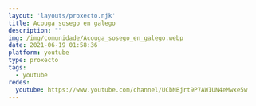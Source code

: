 ```yaml
---
layout: 'layouts/proxecto.njk'
title: Acouga sosego en galego
description: ""
img: /img/comunidade/Acouga_sosego_en_galego.webp
date: 2021-06-19 01:58:36
platform: youtube
type: proxecto
tags:
  - youtube
redes:
  youtube: https://www.youtube.com/channel/UCbNBjrt9P7AWIUN4eMwxe5w
---
```

